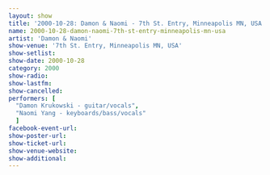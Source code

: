 ```yaml
---
layout: show
title: '2000-10-28: Damon & Naomi - 7th St. Entry, Minneapolis MN, USA'
name: 2000-10-28-damon-naomi-7th-st-entry-minneapolis-mn-usa
artist: 'Damon & Naomi'
show-venue: '7th St. Entry, Minneapolis MN, USA'
show-setlist: 
show-date: 2000-10-28
category: 2000
show-radio: 
show-lastfm: 
show-cancelled: 
performers: [
  "Damon Krukowski - guitar/vocals",
  "Naomi Yang - keyboards/bass/vocals"
  ]
facebook-event-url: 
show-poster-url: 
show-ticket-url: 
show-venue-website: 
show-additional: 
---
```


